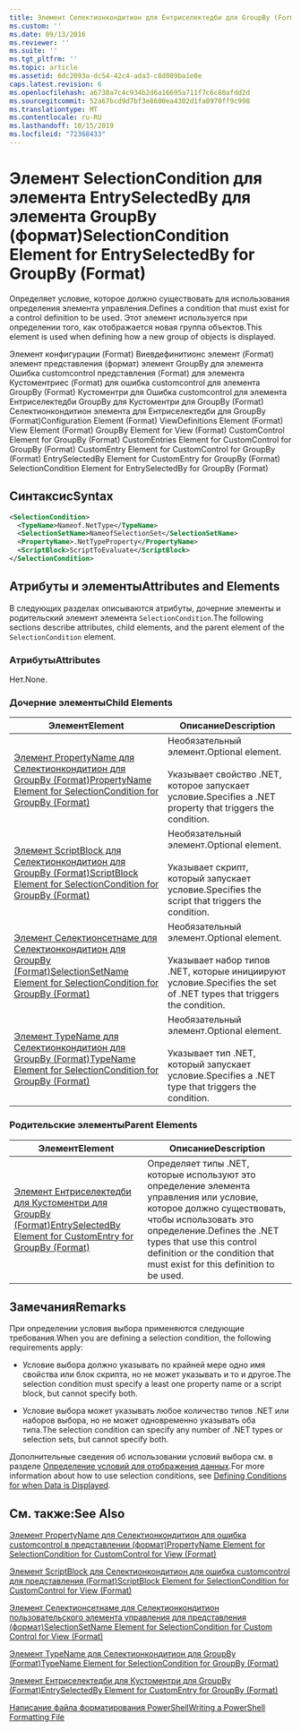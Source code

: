 ```yaml
---
title: Элемент Селектионкондитион для Ентриселектедби для GroupBy (Format) | Документация Майкрософт
ms.custom: ''
ms.date: 09/13/2016
ms.reviewer: ''
ms.suite: ''
ms.tgt_pltfrm: ''
ms.topic: article
ms.assetid: 6dc2093a-dc54-42c4-ada3-c8d089ba1e8e
caps.latest.revision: 6
ms.openlocfilehash: a6738a7c4c934b2d6a16695a711f7c6c80afdd2d
ms.sourcegitcommit: 52a67bcd9d7bf3e8600ea4302d1fa8970ff9c998
ms.translationtype: MT
ms.contentlocale: ru-RU
ms.lasthandoff: 10/15/2019
ms.locfileid: "72368433"
---
```

# <a name="selectioncondition-element-for-entryselectedby-for-groupby-format"></a><span data-ttu-id="b16dd-102">Элемент SelectionCondition для элемента EntrySelectedBy для элемента GroupBy (формат)</span><span class="sxs-lookup"><span data-stu-id="b16dd-102">SelectionCondition Element for EntrySelectedBy for GroupBy (Format)</span></span>

<span data-ttu-id="b16dd-103">Определяет условие, которое должно существовать для использования определения элемента управления.</span><span class="sxs-lookup"><span data-stu-id="b16dd-103">Defines a condition that must exist for a control definition to be used.</span></span> <span data-ttu-id="b16dd-104">Этот элемент используется при определении того, как отображается новая группа объектов.</span><span class="sxs-lookup"><span data-stu-id="b16dd-104">This element is used when defining how a new group of objects is displayed.</span></span>

<span data-ttu-id="b16dd-105">Элемент конфигурации (Format) Виевдефинитионс элемент (Format) элемент представления (формат) элемент GroupBy для элемента Ошибка customcontrol представления (Format) для элемента Кустоментриес (Format) для ошибка customcontrol для элемента GroupBy (Format) Кустоментри для Ошибка customcontrol для элемента Ентриселектедби GroupBy для Кустоментри для GroupBy (Format) Селектионкондитион элемента для Ентриселектедби для GroupBy (Format)</span><span class="sxs-lookup"><span data-stu-id="b16dd-105">Configuration Element (Format) ViewDefinitions Element (Format) View Element (Format) GroupBy Element for View (Format) CustomControl Element for GroupBy (Format) CustomEntries Element for CustomControl for GroupBy (Format) CustomEntry Element for CustomControl for GroupBy (Format) EntrySelectedBy Element for CustomEntry for GroupBy (Format) SelectionCondition Element for EntrySelectedBy for GroupBy (Format)</span></span>

## <a name="syntax"></a><span data-ttu-id="b16dd-106">Синтаксис</span><span class="sxs-lookup"><span data-stu-id="b16dd-106">Syntax</span></span>

```xml
<SelectionCondition>
  <TypeName>Nameof.NetType</TypeName>
  <SelectionSetName>NameofSelectionSet</SelectionSetName>
  <PropertyName>.NetTypeProperty</PropertyName>
  <ScriptBlock>ScriptToEvaluate</ScriptBlock>
</SelectionCondition>
```

## <a name="attributes-and-elements"></a><span data-ttu-id="b16dd-107">Атрибуты и элементы</span><span class="sxs-lookup"><span data-stu-id="b16dd-107">Attributes and Elements</span></span>

<span data-ttu-id="b16dd-108">В следующих разделах описываются атрибуты, дочерние элементы и родительский элемент элемента `SelectionCondition`.</span><span class="sxs-lookup"><span data-stu-id="b16dd-108">The following sections describe attributes, child elements, and the parent element of the `SelectionCondition` element.</span></span>

### <a name="attributes"></a><span data-ttu-id="b16dd-109">Атрибуты</span><span class="sxs-lookup"><span data-stu-id="b16dd-109">Attributes</span></span>

<span data-ttu-id="b16dd-110">Нет.</span><span class="sxs-lookup"><span data-stu-id="b16dd-110">None.</span></span>

### <a name="child-elements"></a><span data-ttu-id="b16dd-111">Дочерние элементы</span><span class="sxs-lookup"><span data-stu-id="b16dd-111">Child Elements</span></span>

|<span data-ttu-id="b16dd-112">Элемент</span><span class="sxs-lookup"><span data-stu-id="b16dd-112">Element</span></span>|<span data-ttu-id="b16dd-113">Описание</span><span class="sxs-lookup"><span data-stu-id="b16dd-113">Description</span></span>|
|-------------|-----------------|
|[<span data-ttu-id="b16dd-114">Элемент PropertyName для Селектионкондитион для GroupBy (Format)</span><span class="sxs-lookup"><span data-stu-id="b16dd-114">PropertyName Element for SelectionCondition for GroupBy (Format)</span></span>](./propertyname-element-for-selectioncondition-for-groupby-format.md)|<span data-ttu-id="b16dd-115">Необязательный элемент.</span><span class="sxs-lookup"><span data-stu-id="b16dd-115">Optional element.</span></span><br /><br /> <span data-ttu-id="b16dd-116">Указывает свойство .NET, которое запускает условие.</span><span class="sxs-lookup"><span data-stu-id="b16dd-116">Specifies a .NET property that triggers the condition.</span></span>|
|[<span data-ttu-id="b16dd-117">Элемент ScriptBlock для Селектионкондитион для GroupBy (Format)</span><span class="sxs-lookup"><span data-stu-id="b16dd-117">ScriptBlock Element for SelectionCondition for GroupBy (Format)</span></span>](./scriptblock-element-for-selectioncondition-for-entryselectedby-for-groupby-format.md)|<span data-ttu-id="b16dd-118">Необязательный элемент.</span><span class="sxs-lookup"><span data-stu-id="b16dd-118">Optional element.</span></span><br /><br /> <span data-ttu-id="b16dd-119">Указывает скрипт, который запускает условие.</span><span class="sxs-lookup"><span data-stu-id="b16dd-119">Specifies the script that triggers the condition.</span></span>|
|[<span data-ttu-id="b16dd-120">Элемент Селектионсетнаме для Селектионкондитион для GroupBy (Format)</span><span class="sxs-lookup"><span data-stu-id="b16dd-120">SelectionSetName Element for SelectionCondition for GroupBy (Format)</span></span>](./selectionsetname-element-for-selectioncondition-for-groupby-format.md)|<span data-ttu-id="b16dd-121">Необязательный элемент.</span><span class="sxs-lookup"><span data-stu-id="b16dd-121">Optional element.</span></span><br /><br /> <span data-ttu-id="b16dd-122">Указывает набор типов .NET, которые инициируют условие.</span><span class="sxs-lookup"><span data-stu-id="b16dd-122">Specifies the set of .NET types that triggers the condition.</span></span>|
|[<span data-ttu-id="b16dd-123">Элемент TypeName для Селектионкондитион для GroupBy (Format)</span><span class="sxs-lookup"><span data-stu-id="b16dd-123">TypeName Element for SelectionCondition for GroupBy  (Format)</span></span>](./typename-element-for-selectioncondition-for-groupby-format.md)|<span data-ttu-id="b16dd-124">Необязательный элемент.</span><span class="sxs-lookup"><span data-stu-id="b16dd-124">Optional element.</span></span><br /><br /> <span data-ttu-id="b16dd-125">Указывает тип .NET, который запускает условие.</span><span class="sxs-lookup"><span data-stu-id="b16dd-125">Specifies a .NET type that triggers the condition.</span></span>|

### <a name="parent-elements"></a><span data-ttu-id="b16dd-126">Родительские элементы</span><span class="sxs-lookup"><span data-stu-id="b16dd-126">Parent Elements</span></span>

|<span data-ttu-id="b16dd-127">Элемент</span><span class="sxs-lookup"><span data-stu-id="b16dd-127">Element</span></span>|<span data-ttu-id="b16dd-128">Описание</span><span class="sxs-lookup"><span data-stu-id="b16dd-128">Description</span></span>|
|-------------|-----------------|
|[<span data-ttu-id="b16dd-129">Элемент Ентриселектедби для Кустоментри для GroupBy (Format)</span><span class="sxs-lookup"><span data-stu-id="b16dd-129">EntrySelectedBy Element for CustomEntry for GroupBy (Format)</span></span>](./entryselectedby-element-for-customentry-for-groupby-format.md)|<span data-ttu-id="b16dd-130">Определяет типы .NET, которые используют это определение элемента управления или условие, которое должно существовать, чтобы использовать это определение.</span><span class="sxs-lookup"><span data-stu-id="b16dd-130">Defines the .NET types that use this control definition or the condition that must exist for this definition to be used.</span></span>|

## <a name="remarks"></a><span data-ttu-id="b16dd-131">Замечания</span><span class="sxs-lookup"><span data-stu-id="b16dd-131">Remarks</span></span>

<span data-ttu-id="b16dd-132">При определении условия выбора применяются следующие требования.</span><span class="sxs-lookup"><span data-stu-id="b16dd-132">When you are defining a selection condition, the following requirements apply:</span></span>

- <span data-ttu-id="b16dd-133">Условие выбора должно указывать по крайней мере одно имя свойства или блок скрипта, но не может указывать и то и другое.</span><span class="sxs-lookup"><span data-stu-id="b16dd-133">The selection condition must specify a least one property name or a script block, but cannot specify both.</span></span>

- <span data-ttu-id="b16dd-134">Условие выбора может указывать любое количество типов .NET или наборов выбора, но не может одновременно указывать оба типа.</span><span class="sxs-lookup"><span data-stu-id="b16dd-134">The selection condition can specify any number of .NET types or selection sets, but cannot specify both.</span></span>

<span data-ttu-id="b16dd-135">Дополнительные сведения об использовании условий выбора см. в разделе [Определение условий для отображения данных](./defining-conditions-for-displaying-data.md).</span><span class="sxs-lookup"><span data-stu-id="b16dd-135">For more information about how to use selection conditions, see [Defining Conditions for when Data is Displayed](./defining-conditions-for-displaying-data.md).</span></span>

## <a name="see-also"></a><span data-ttu-id="b16dd-136">См. также:</span><span class="sxs-lookup"><span data-stu-id="b16dd-136">See Also</span></span>

[<span data-ttu-id="b16dd-137">Элемент PropertyName для Селектионкондитион для ошибка customcontrol в представлении (формат)</span><span class="sxs-lookup"><span data-stu-id="b16dd-137">PropertyName Element for SelectionCondition for CustomControl for View (Format)</span></span>](./propertyname-element-for-selectioncondition-for-customcontrol-for-view-format.md)

[<span data-ttu-id="b16dd-138">Элемент ScriptBlock для Селектионкондитион для ошибка customcontrol для представления (Format)</span><span class="sxs-lookup"><span data-stu-id="b16dd-138">ScriptBlock Element for SelectionCondition for CustomControl for View (Format)</span></span>](./scriptblock-element-for-selectioncondition-for-customcontrol-for-view-format.md)

[<span data-ttu-id="b16dd-139">Элемент Селектионсетнаме для Селектионкондитион пользовательского элемента управления для представления (формат)</span><span class="sxs-lookup"><span data-stu-id="b16dd-139">SelectionSetName Element for SelectionCondition for Custom Control for View (Format)</span></span>](./selectionsetname-element-for-selectioncondition-for-customcontrol-for-view-format.md)

[<span data-ttu-id="b16dd-140">Элемент TypeName для Селектионкондитион для GroupBy (Format)</span><span class="sxs-lookup"><span data-stu-id="b16dd-140">TypeName Element for SelectionCondition for GroupBy  (Format)</span></span>](./typename-element-for-selectioncondition-for-groupby-format.md)

[<span data-ttu-id="b16dd-141">Элемент Ентриселектедби для Кустоментри для GroupBy (Format)</span><span class="sxs-lookup"><span data-stu-id="b16dd-141">EntrySelectedBy Element for CustomEntry for GroupBy (Format)</span></span>](./entryselectedby-element-for-customentry-for-groupby-format.md)

[<span data-ttu-id="b16dd-142">Написание файла форматирования PowerShell</span><span class="sxs-lookup"><span data-stu-id="b16dd-142">Writing a PowerShell Formatting File</span></span>](./writing-a-powershell-formatting-file.md)

